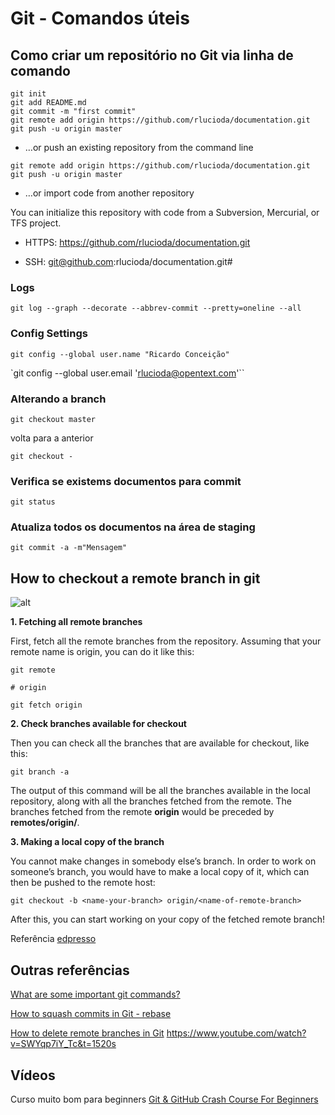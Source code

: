 # Git - Comandos úteis

## Como criar um repositório no Git via linha de comando

```git
git init
git add README.md
git commit -m "first commit"
git remote add origin https://github.com/rlucioda/documentation.git
git push -u origin master
```

* …or push an existing repository from the command line

```git
git remote add origin https://github.com/rlucioda/documentation.git
git push -u origin master
```

* …or import code from another repository

You can initialize this repository with code from a Subversion, Mercurial, or TFS project.

* HTTPS: <https://github.com/rlucioda/documentation.git>

* SSH: git@github.com:rlucioda/documentation.git#

### Logs

`git log --graph --decorate --abbrev-commit --pretty=oneline --all`

### Config Settings

`git config --global user.name "Ricardo Conceição"`

`git config --global user.email 'rlucioda@opentext.com'``

### Alterando a branch

`git checkout master`

volta para a anterior

`git checkout -`

### Verifica se existems documentos para commit

`git status`

### Atualiza todos os documentos na área de staging

`git commit -a -m"Mensagem"`

## How to checkout a remote branch in git

![alt](https://www.educative.io/api/edpresso/shot/4793369437929472/image/6586281372942336https://link)

**1. Fetching all remote branches**

First, fetch all the remote branches from the repository. Assuming that your remote name is origin, you can do it like this:

```git
git remote

# origin

git fetch origin

```

**2. Check branches available for checkout**

Then you can check all the branches that are available for checkout, like this:

`git branch -a`

The output of this command will be all the branches available in the local repository, along with all the branches fetched from the remote. The branches fetched from the remote **origin** would be preceded by **remotes/origin/**.

**3. Making a local copy of the branch**

You cannot make changes in somebody else’s branch. In order to work on someone’s branch, you would have to make a local copy of it, which can then be pushed to the remote host:

`git checkout -b <name-your-branch> origin/<name-of-remote-branch>`

After this, you can start working on your copy of the fetched remote branch!

Referência [edpresso](https://www.educative.io/edpresso/how-to-checkout-a-remote-branch-in-git?affiliate_id=5082902844932096&utm_source=google&utm_medium=cpc&utm_campaign=platform2&utm_content=ad-1-dynamic&gclid=Cj0KCQjwjOrtBRCcARIsAEq4rW4TJcJMsGTxO7n7OSJ6d4_KhjP-Y4rOFnEpNNHIrsjiID4zwPuSuD0aAoVEEALw_wcB)

## Outras referências

[What are some important git commands?](https://www.educative.io/edpresso/what-are-some-important-git-commands)

[How to squash commits in Git - rebase](https://www.educative.io/edpresso/how-to-squash-commits-in-git)

[How to delete remote branches in Git](https://www.educative.io/edpresso/how-to-delete-remote-branches-in-git)
https://www.youtube.com/watch?v=SWYqp7iY_Tc&t=1520s

## Vídeos

Curso muito bom para beginners [Git & GitHub Crash Course For Beginners](https://www.youtube.com/watch?v=SWYqp7iY_Tc&t=1520s)
